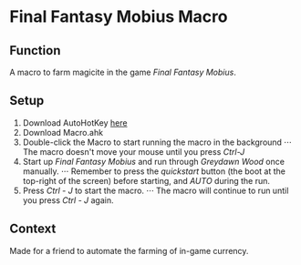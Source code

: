 # Final Fantasy Mobius Macro
## Function
A macro to farm magicite in the game *Final Fantasy Mobius*.

## Setup
1. Download AutoHotKey [here](https://www.autohotkey.com/)
2. Download Macro.ahk
3. Double-click the Macro to start running the macro in the background
⋅⋅⋅ The macro doesn't move your mouse until you press *Ctrl-J*
4. Start up *Final Fantasy Mobius* and run through *Greydawn Wood* once manually.
⋅⋅⋅ Remember to press the *quickstart* button (the boot at the top-right of the screen) before starting, and *AUTO* during the run.
5. Press *Ctrl - J* to start the macro.
⋅⋅⋅ The macro will continue to run until you press *Ctrl - J* again.


## Context
Made for a friend to automate the farming of in-game currency.
